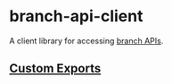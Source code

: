 # branch-api-client

A client library for accessing [branch APIs](https://help.branch.io/developers-hub).

## [Custom Exports](https://help.branch.io/developers-hub/docs/custom-exports)
